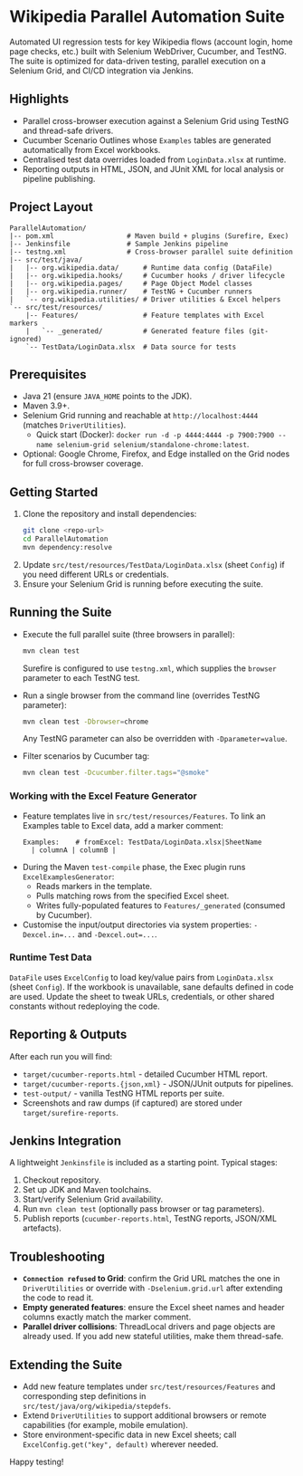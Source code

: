 ﻿# Wikipedia Parallel Automation Suite

Automated UI regression tests for key Wikipedia flows (account login, home page checks, etc.) built with Selenium WebDriver, Cucumber, and TestNG. The suite is optimized for data-driven testing, parallel execution on a Selenium Grid, and CI/CD integration via Jenkins.

## Highlights
- Parallel cross-browser execution against a Selenium Grid using TestNG and thread-safe drivers.
- Cucumber Scenario Outlines whose `Examples` tables are generated automatically from Excel workbooks.
- Centralised test data overrides loaded from `LoginData.xlsx` at runtime.
- Reporting outputs in HTML, JSON, and JUnit XML for local analysis or pipeline publishing.

## Project Layout
```text
ParallelAutomation/
|-- pom.xml                  # Maven build + plugins (Surefire, Exec)
|-- Jenkinsfile              # Sample Jenkins pipeline
|-- testng.xml               # Cross-browser parallel suite definition
|-- src/test/java/
|   |-- org.wikipedia.data/      # Runtime data config (DataFile)
|   |-- org.wikipedia.hooks/     # Cucumber hooks / driver lifecycle
|   |-- org.wikipedia.pages/     # Page Object Model classes
|   |-- org.wikipedia.runner/    # TestNG + Cucumber runners
|   `-- org.wikipedia.utilities/ # Driver utilities & Excel helpers
`-- src/test/resources/
    |-- Features/                # Feature templates with Excel markers
    |   `-- _generated/          # Generated feature files (git-ignored)
    `-- TestData/LoginData.xlsx  # Data source for tests
```

## Prerequisites
- Java 21 (ensure `JAVA_HOME` points to the JDK).
- Maven 3.9+.
- Selenium Grid running and reachable at `http://localhost:4444` (matches `DriverUtilities`).
  - Quick start (Docker): `docker run -d -p 4444:4444 -p 7900:7900 --name selenium-grid selenium/standalone-chrome:latest`.
- Optional: Google Chrome, Firefox, and Edge installed on the Grid nodes for full cross-browser coverage.

## Getting Started
1. Clone the repository and install dependencies:
   ```bash
   git clone <repo-url>
   cd ParallelAutomation
   mvn dependency:resolve
   ```
2. Update `src/test/resources/TestData/LoginData.xlsx` (sheet `Config`) if you need different URLs or credentials.
3. Ensure your Selenium Grid is running before executing the suite.

## Running the Suite
- Execute the full parallel suite (three browsers in parallel):
  ```bash
  mvn clean test
  ```
  Surefire is configured to use `testng.xml`, which supplies the `browser` parameter to each TestNG test.

- Run a single browser from the command line (overrides TestNG parameter):
  ```bash
  mvn clean test -Dbrowser=chrome
  ```
  Any TestNG parameter can also be overridden with `-Dparameter=value`.

- Filter scenarios by Cucumber tag:
  ```bash
  mvn clean test -Dcucumber.filter.tags="@smoke"
  ```

### Working with the Excel Feature Generator
- Feature templates live in `src/test/resources/Features`. To link an Examples table to Excel data, add a marker comment:
  ```
  Examples:    # fromExcel: TestData/LoginData.xlsx|SheetName
    | columnA | columnB |
  ```
- During the Maven `test-compile` phase, the Exec plugin runs `ExcelExamplesGenerator`:
  - Reads markers in the template.
  - Pulls matching rows from the specified Excel sheet.
  - Writes fully-populated features to `Features/_generated` (consumed by Cucumber).
- Customise the input/output directories via system properties: `-Dexcel.in=...` and `-Dexcel.out=...`.

### Runtime Test Data
`DataFile` uses `ExcelConfig` to load key/value pairs from `LoginData.xlsx` (sheet `Config`). If the workbook is unavailable, sane defaults defined in code are used. Update the sheet to tweak URLs, credentials, or other shared constants without redeploying the code.

## Reporting & Outputs
After each run you will find:
- `target/cucumber-reports.html` - detailed Cucumber HTML report.
- `target/cucumber-reports.{json,xml}` - JSON/JUnit outputs for pipelines.
- `test-output/` - vanilla TestNG HTML reports per suite.
- Screenshots and raw dumps (if captured) are stored under `target/surefire-reports`.

## Jenkins Integration
A lightweight `Jenkinsfile` is included as a starting point. Typical stages:
1. Checkout repository.
2. Set up JDK and Maven toolchains.
3. Start/verify Selenium Grid availability.
4. Run `mvn clean test` (optionally pass browser or tag parameters).
5. Publish reports (`cucumber-reports.html`, TestNG reports, JSON/XML artefacts).

## Troubleshooting
- **`Connection refused` to Grid**: confirm the Grid URL matches the one in `DriverUtilities` or override with `-Dselenium.grid.url` after extending the code to read it.
- **Empty generated features**: ensure the Excel sheet names and header columns exactly match the marker comment.
- **Parallel driver collisions**: ThreadLocal drivers and page objects are already used. If you add new stateful utilities, make them thread-safe.

## Extending the Suite
- Add new feature templates under `src/test/resources/Features` and corresponding step definitions in `src/test/java/org/wikipedia/stepdefs`.
- Extend `DriverUtilities` to support additional browsers or remote capabilities (for example, mobile emulation).
- Store environment-specific data in new Excel sheets; call `ExcelConfig.get("key", default)` wherever needed.

Happy testing!
